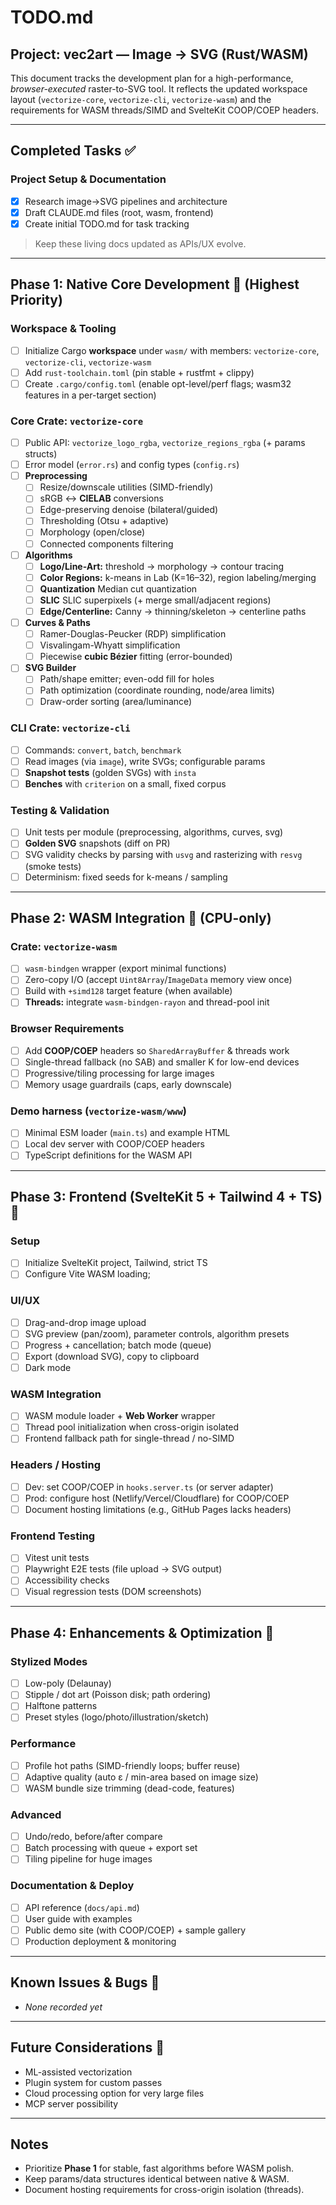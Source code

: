 # TODO.md

## Project: vec2art — Image → SVG (Rust/WASM)

This document tracks the development plan for a high-performance, *browser-executed* raster-to-SVG tool. It reflects the updated workspace layout (`vectorize-core`, `vectorize-cli`, `vectorize-wasm`) and the requirements for WASM threads/SIMD and SvelteKit COOP/COEP headers.

---

## Completed Tasks ✅

### Project Setup & Documentation
- [x] Research image→SVG pipelines and architecture
- [x] Draft CLAUDE.md files (root, wasm, frontend)
- [x] Create initial TODO.md for task tracking

> Keep these living docs updated as APIs/UX evolve.

---

## Phase 1: Native Core Development 🚧 (Highest Priority)

### Workspace & Tooling
- [ ] Initialize Cargo **workspace** under `wasm/` with members: `vectorize-core`, `vectorize-cli`, `vectorize-wasm`
- [ ] Add `rust-toolchain.toml` (pin stable + rustfmt + clippy)
- [ ] Create `.cargo/config.toml` (enable opt-level/perf flags; wasm32 features in a per-target section)

### Core Crate: `vectorize-core`
- [ ] Public API: `vectorize_logo_rgba`, `vectorize_regions_rgba` (+ params structs)
- [ ] Error model (`error.rs`) and config types (`config.rs`)
- [ ] **Preprocessing**
  - [ ] Resize/downscale utilities (SIMD-friendly)
  - [ ] sRGB ↔ **CIELAB** conversions
  - [ ] Edge-preserving denoise (bilateral/guided)
  - [ ] Thresholding (Otsu + adaptive)
  - [ ] Morphology (open/close)
  - [ ] Connected components filtering
- [ ] **Algorithms**
  - [ ] **Logo/Line-Art:** threshold → morphology → contour tracing
  - [ ] **Color Regions:** k-means in Lab (K=16–32), region labeling/merging
  - [ ] **Quantization** Median cut quantization
  - [ ] **SLIC** SLIC superpixels (+ merge small/adjacent regions)
  - [ ] **Edge/Centerline:** Canny → thinning/skeleton → centerline paths
- [ ] **Curves & Paths**
  - [ ] Ramer-Douglas-Peucker (RDP) simplification
  - [ ] Visvalingam-Whyatt simplification
  - [ ] Piecewise **cubic Bézier** fitting (error-bounded)
- [ ] **SVG Builder**
  - [ ] Path/shape emitter; even-odd fill for holes
  - [ ] Path optimization (coordinate rounding, node/area limits)
  - [ ] Draw-order sorting (area/luminance)

### CLI Crate: `vectorize-cli`
- [ ] Commands: `convert`, `batch`, `benchmark`
- [ ] Read images (via `image`), write SVGs; configurable params
- [ ] **Snapshot tests** (golden SVGs) with `insta`
- [ ] **Benches** with `criterion` on a small, fixed corpus

### Testing & Validation
- [ ] Unit tests per module (preprocessing, algorithms, curves, svg)
- [ ] **Golden SVG** snapshots (diff on PR)
- [ ] SVG validity checks by parsing with `usvg` and rasterizing with `resvg` (smoke tests)
- [ ] Determinism: fixed seeds for k-means / sampling

---

## Phase 2: WASM Integration 🔮 (CPU-only)

### Crate: `vectorize-wasm`
- [ ] `wasm-bindgen` wrapper (export minimal functions)
- [ ] Zero-copy I/O (accept `Uint8Array`/`ImageData` memory view once)
- [ ] Build with `+simd128` target feature (when available)
- [ ] **Threads:** integrate `wasm-bindgen-rayon` and thread-pool init

### Browser Requirements
- [ ] Add **COOP/COEP** headers so `SharedArrayBuffer` & threads work
- [ ] Single-thread fallback (no SAB) and smaller K for low-end devices
- [ ] Progressive/tiling processing for large images
- [ ] Memory usage guardrails (caps, early downscale)

### Demo harness (`vectorize-wasm/www`)
- [ ] Minimal ESM loader (`main.ts`) and example HTML
- [ ] Local dev server with COOP/COEP headers
- [ ] TypeScript definitions for the WASM API

---

## Phase 3: Frontend (SvelteKit 5 + Tailwind 4 + TS) 🎨

### Setup
- [ ] Initialize SvelteKit project, Tailwind, strict TS
- [ ] Configure Vite WASM loading;

### UI/UX
- [ ] Drag-and-drop image upload
- [ ] SVG preview (pan/zoom), parameter controls, algorithm presets
- [ ] Progress + cancellation; batch mode (queue)
- [ ] Export (download SVG), copy to clipboard
- [ ] Dark mode

### WASM Integration
- [ ] WASM module loader + **Web Worker** wrapper
- [ ] Thread pool initialization when cross-origin isolated
- [ ] Frontend fallback path for single-thread / no-SIMD

### Headers / Hosting
- [ ] Dev: set COOP/COEP in `hooks.server.ts` (or server adapter)
- [ ] Prod: configure host (Netlify/Vercel/Cloudflare) for COOP/COEP
- [ ] Document hosting limitations (e.g., GitHub Pages lacks headers)

### Frontend Testing
- [ ] Vitest unit tests
- [ ] Playwright E2E tests (file upload → SVG output)
- [ ] Accessibility checks
- [ ] Visual regression tests (DOM screenshots)

---

## Phase 4: Enhancements & Optimization 🚀

### Stylized Modes
- [ ] Low-poly (Delaunay)
- [ ] Stipple / dot art (Poisson disk; path ordering)
- [ ] Halftone patterns
- [ ] Preset styles (logo/photo/illustration/sketch)

### Performance
- [ ] Profile hot paths (SIMD-friendly loops; buffer reuse)
- [ ] Adaptive quality (auto ε / min-area based on image size)
- [ ] WASM bundle size trimming (dead-code, features)

### Advanced
- [ ] Undo/redo, before/after compare
- [ ] Batch processing with queue + export set
- [ ] Tiling pipeline for huge images

### Documentation & Deploy
- [ ] API reference (`docs/api.md`)
- [ ] User guide with examples
- [ ] Public demo site (with COOP/COEP) + sample gallery
- [ ] Production deployment & monitoring

---

## Known Issues & Bugs 🐛

- _None recorded yet_

---

## Future Considerations 💭

- ML-assisted vectorization
- Plugin system for custom passes
- Cloud processing option for very large files
- MCP server possibility

---

## Notes

- Prioritize **Phase 1** for stable, fast algorithms before WASM polish.
- Keep params/data structures identical between native & WASM.
- Document hosting requirements for cross-origin isolation (threads).